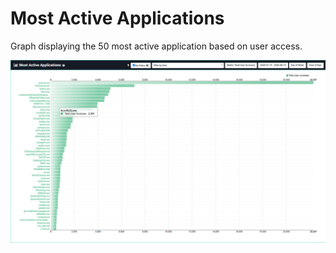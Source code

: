 [title]: # (Most Active Apps)
[tags]: # (privilege manager)
[priority]: # (4550)
# Most Active Applications

Graph displaying the 50 most active application based on user access.

![active app](images/active-app.png "50 Most Active Applications by user access")
